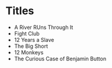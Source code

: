 # Titles

- A River RUns Through It
- Fight Club
- 12 Years a Slave
- The Big Short
- 12 Monkeys
- The Curious Case of Benjamin Button
